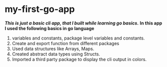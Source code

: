 # my-first-go-app
***This is just a basic cli app, that I built while learning go basics.***
**In this app I used the following basics in go language**
1. variables and constants, package level variables and constants.
2. Create and export function from different packages
3. Used data structures like Arrays, Maps.
4. Created abstract data types using Structs.
5. Imported a third party package to display the cli output in colors.
